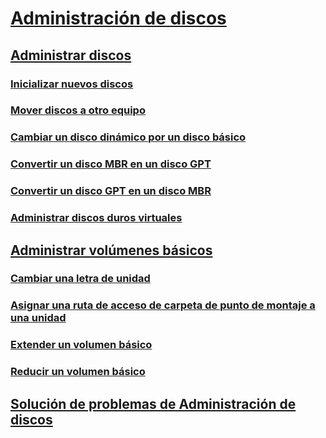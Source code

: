# [Administración de discos](overview-of-disk-management.md)
## [Administrar discos](manage-disks.md)
### [Inicializar nuevos discos](initialize-new-disks.md)
### [Mover discos a otro equipo](move-disks-to-another-computer.md)
### [Cambiar un disco dinámico por un disco básico](change-a-dynamic-disk-back-to-a-basic-disk.md)
### [Convertir un disco MBR en un disco GPT](change-an-mbr-disk-into-a-gpt-disk.md)   
### [Convertir un disco GPT en un disco MBR](change-a-gpt-disk-into-an-mbr-disk.md)         
### [Administrar discos duros virtuales](manage-virtual-hard-disks.md)
## [Administrar volúmenes básicos](manage-basic-volumes.md)
### [Cambiar una letra de unidad](change-a-drive-letter.md)
### [Asignar una ruta de acceso de carpeta de punto de montaje a una unidad](assign-a-mount-point-folder-path-to-a-drive.md)
### [Extender un volumen básico](extend-a-basic-volume.md)
### [Reducir un volumen básico](shrink-a-basic-volume.md)
## [Solución de problemas de Administración de discos](troubleshooting-disk-management.md)
